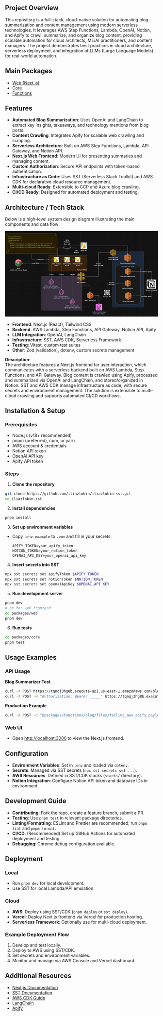 ## Project Overview

This repository is a full-stack, cloud-native solution for automating blog summarization and content management using modern serverless technologies. It leverages AWS Step Functions, Lambda, OpenAI, Notion, and Apify to crawl, summarize, and organize blog content, providing scalable automation for cloud architects, ML/AI practitioners, and content managers. The project demonstrates best practices in cloud architecture, serverless deployment, and integration of LLMs (Large Language Models) for real-world automation.

## Main Packages
* [Web (Next.js)](https://github.com/iliazlobin/iliazlobin-sst/tree/master/packages/web)
* [Core](https://github.com/iliazlobin/iliazlobin-sst/tree/master/packages/core)
* [Functions](https://github.com/iliazlobin/iliazlobin-sst/tree/master/packages/functions)


## Features

- **Automated Blog Summarization**: Uses OpenAI and LangChain to extract key insights, takeaways, and technology mentions from blog posts.
- **Content Crawling**: Integrates Apify for scalable web crawling and scraping.
- **Serverless Architecture**: Built on AWS Step Functions, Lambda, API Gateway, and Notion API.
- **Next.js Web Frontend**: Modern UI for presenting summaries and managing content.
- **Custom Authorization**: Secure API endpoints with token-based authentication.
- **Infrastructure as Code**: Uses SST (Serverless Stack Toolkit) and AWS CDK for declarative cloud resource management.
- **Multi-cloud Ready**: Extensible to GCP and Azure blog crawling.
- **CI/CD Ready**: Designed for automated deployment and testing.


## Architecture / Tech Stack

Below is a high-level system design diagram illustrating the main components and data flow:

![System Design](images/system-design.png)

- **Frontend**: Next.js (React), Tailwind CSS
- **Backend**: AWS Lambda, Step Functions, API Gateway, Notion API, Apify
- **LLM Integration**: OpenAI, LangChain
- **Infrastructure**: SST, AWS CDK, Serverless Framework
- **Testing**: Vitest, custom test suites
- **Other**: Zod (validation), dotenv, custom secrets management

**Description:**  
The architecture features a Next.js frontend for user interaction, which communicates with a serverless backend built on AWS Lambda, Step Functions, and API Gateway. Blog content is crawled using Apify, processed and summarized via OpenAI and LangChain, and stored/organized in Notion. SST and AWS CDK manage infrastructure as code, with secure secrets and environment management. The solution is extensible to multi-cloud crawling and supports automated CI/CD workflows.

## Installation & Setup

### Prerequisites

- Node.js (v18+ recommended)
- pnpm (preferred), npm, or yarn
- AWS account & credentials
- Notion API token
- OpenAI API key
- Apify API token

### Steps

1. **Clone the repository**
  ```bash
  git clone https://github.com/iliazlobin/iliazlobin-sst.git
  cd iliazlobin-sst
  ```

2. **Install dependencies**
  ```bash
  pnpm install
  ```

3. **Set up environment variables**
  - Copy `.env.example` to `.env` and fill in your secrets:
    ```
    APIFY_TOKEN=your_apify_token
    NOTION_TOKEN=your_notion_token
    OPENAI_API_KEY=your_openai_api_key
    ```

4. **Insert secrets into SST**
  ```bash
  npx sst secrets set apifyToken $APIFY_TOKEN
  npx sst secrets set notionToken $NOTION_TOKEN
  npx sst secrets set openaiApiKey $OPENAI_API_KEY
  ```

5. **Run development server**
  ```bash
  pnpm dev
  # or for web frontend
  cd packages/web
  pnpm dev
  ```

6. **Run tests**
  ```bash
  cd packages/core
  pnpm test
  ```

## Usage Examples

### API Usage

**Blog Summarizer Test**
```sh
curl -X POST https://tqnqj3hg8b.execute-api.us-east-1.amazonaws.com/blog/process
curl -X POST -H "Authorization: Bearer _____" https://tqnqj3hg8b.execute-api.us-east-1.amazonaws.com/blog/process
```

**Production Example**
```sh
curl -X POST -d "@packages/functions/blog/files/failing_aws_apify_payload.json" -H "Authorization: Bearer _____" https://cdmujzau4j.execute-api.us-east-1.amazonaws.com/blog/process
```

### Web UI

- Open [http://localhost:3000](http://localhost:3000) to view the Next.js frontend.

## Configuration

- **Environment Variables**: Set in `.env` and loaded via `dotenv`.
- **Secrets**: Managed via SST secrets (`npx sst secrets set ...`).
- **AWS Resources**: Defined in SST/CDK stacks (`stacks/` directory).
- **Notion Integration**: Configure Notion API token and database IDs in environment.

## Development Guide

- **Contributing**: Fork the repo, create a feature branch, submit a PR.
- **Testing**: Use `pnpm test` in relevant package directories.
- **Linting/Formatting**: ESLint and Prettier are recommended; run `pnpm lint` and `pnpm format`.
- **CI/CD**: (Recommended) Set up GitHub Actions for automated deployment and testing.
- **Debugging**: Chrome debug configuration available.

## Deployment

### Local

- Run `pnpm dev` for local development.
- Use SST for local Lambda/API emulation.

### Cloud

- **AWS**: Deploy using SST/CDK (`pnpm deploy` or `sst deploy`).
- **Vercel**: Deploy Next.js frontend via Vercel for production hosting.
- **Serverless Framework**: Optionally use for multi-cloud deployment.

### Example Deployment Flow

1. Develop and test locally.
2. Deploy to AWS using SST/CDK.
3. Set secrets and environment variables.
4. Monitor and manage via AWS Console and Vercel dashboard.

## Additional Resources

- [Next.js Documentation](https://nextjs.org/docs)
- [SST Documentation](https://docs.sst.dev/)
- [AWS CDK Guide](https://docs.aws.amazon.com/cdk/v2/guide/home.html)
- [LangChain](https://langchain.dev/)
- [Apify](https://apify.com/)

